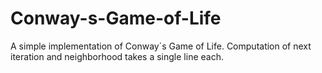 # Conway-s-Game-of-Life
A simple implementation of Conway´s Game of Life. Computation of next iteration and neighborhood takes a single line each.
